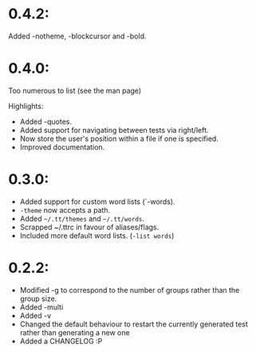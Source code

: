 # 0.4.2:
  Added -notheme, -blockcursor and -bold.

# 0.4.0:
  Too numerous to list (see the man page)

  Highlights:
  
 - Added -quotes.
 - Added support for navigating between tests via right/left.
 - Now store the user's position within a file if one is specified.
 - Improved documentation.

# 0.3.0:
 - Added support for custom word lists (`-words).
 - `-theme` now accepts a path.
 - Added `~/.tt/themes` and `~/.tt/words`.
 - Scrapped ~/.ttrc in favour of aliases/flags.
 - Included more default word lists. (`-list words`)

# 0.2.2:
 - Modified -g to correspond to the number of groups rather than the group size.
 - Added -multi
 - Added -v
 - Changed the default behaviour to restart the currently generated test rather than generating a new one
 - Added a CHANGELOG :P
